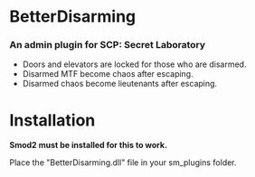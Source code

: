 # BetterDisarming

### An admin plugin for SCP: Secret Laboratory

- Doors and elevators are locked for those who are disarmed.
- Disarmed MTF become chaos after escaping.
- Disarmed chaos become lieutenants after escaping.

# Installation

**Smod2 must be installed for this to work.**

Place the "BetterDisarming.dll" file in your sm_plugins folder.
